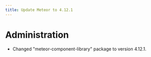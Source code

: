 ```yaml
---
title: Update Meteor to 4.12.1
---
```

# Administration
* Changed "meteor-component-library" package to version 4.12.1.

